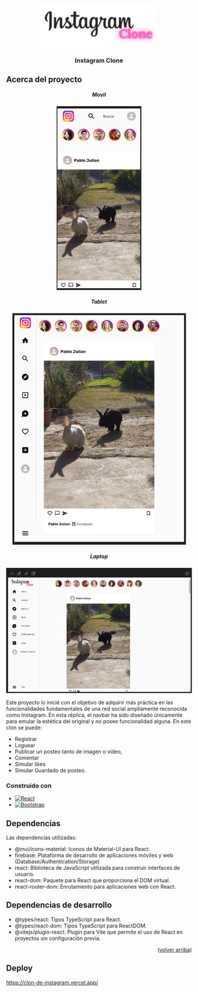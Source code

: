 ﻿<a name="readme-top"></a>

<br />
<div align="center">
    <img borderRadius="15px" src="src/assets/instg-Logo.png" alt="Instagram Logo"  >

  <h3 align="center">Instagram Clone</h3>
</div>

## Acerca del proyecto

<h5 align="center">Movil</h5>
<div align="center">
    <img src="src/assets/movilDevice.png" alt="Movil Device" >
</div>
<h5 align="center">Tablet</h5>
<div align="center">
    <img src="src/assets/tabletDevice.png" alt="Tablet Device" >
</div>
<h5 align="center">Laptop</h5>
<div align="center">
    <img src="src/assets/laptopDevice.png" alt="Laptop Device" >
</div>

Este proyecto lo inicié con el objetivo de adquirir más práctica en las funcionalidades fundamentales de una red social ampliamente reconocida como Instagram. En esta réplica, el navbar ha sido diseñado únicamente para emular la estética del original y no posee funcionalidad alguna.
En este clon se puede:

- Registrar
- Loguear
- Publicar un posteo tanto de imagen o video,
- Comentar
- Simular likes
- Simular Guardado de posteo.

### Construido con

- [![React][React.js]][React-url]
- [![Bootstrap][Bootstrap.com]][Bootstrap-url]

## Dependencias

Las dependencias utilizadas:

- @mui/icons-material: Iconos de Material-UI para React.
- firebase: Plataforma de desarrollo de aplicaciones móviles y web (Database/Authentication/Storage)
- react: Biblioteca de JavaScript utilizada para construir interfaces de usuario.
- react-dom: Paquete para React que proporciona el DOM virtual.
- react-router-dom: Enrutamiento para aplicaciones web con React.

## Dependencias de desarrollo

- @types/react: Tipos TypeScript para React.
- @types/react-dom: Tipos TypeScript para ReactDOM.
- @vitejs/plugin-react: Plugin para Vite que permite el uso de React en proyectos sin configuración previa.

<p align="right">(<a href="#readme-top">volver arriba</a>)</p>

## Deploy

https://clon-de-instagram.vercel.app/

<!-- MARKDOWN LINKS & IMAGES -->
<!-- https://www.markdownguide.org/basic-syntax/#reference-style-links -->

[React.js]: https://img.shields.io/badge/React-20232A?style=for-the-badge&logo=react&logoColor=61DAFB
[Bootstrap.com]: https://img.shields.io/badge/Bootstrap-563D7C?style=for-the-badge&logo=bootstrap&logoColor=white
[React-url]: https://reactjs.org/
[Bootstrap-url]: https://getbootstrap.com
